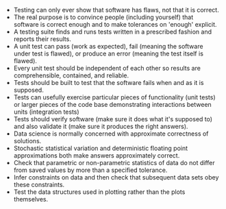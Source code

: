 -   Testing can only ever show that software has flaws, not that it is correct.
-   The real purpose is to convince people (including yourself) that software is correct enough
    and to make tolerances on 'enough' explicit.
-   A testing suite finds and runs tests written in a prescribed fashion and reports their results.
-   A unit test can pass (work as expected),
    fail (meaning the software under test is flawed),
    or produce an error (meaning the test itself is flawed).
-   Every unit test should be independent of each other so results are comprehensible, contained, and reliable.
-   Tests should be built to test that the software fails when and as it is supposed.
-   Tests can usefully exercise particular pieces of functionality (unit tests)
    or larger pieces of the code base demonstrating interactions between units (integration tests)
-   Tests should verify software (make sure it does what it's supposed to)
    and also validate it (make sure it produces the right answers).
-   Data science is normally concerned with approximate correctness of solutions.
-   Stochastic statistical variation and deterministic floating point approximations both make answers approximately correct.
-   Check that parametric or non-parametric statistics of data
    do not differ from saved values by more than a specified tolerance.
-   Infer constraints on data and then check that subsequent data sets obey these constraints.
-   Test the data structures used in plotting rather than the plots themselves.
